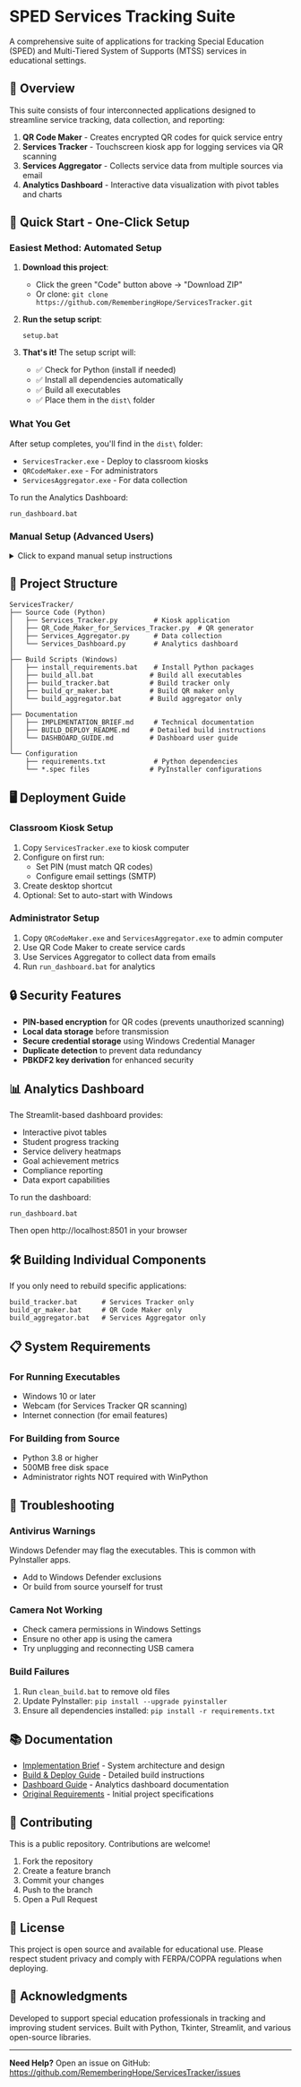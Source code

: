 # SPED Services Tracking Suite

A comprehensive suite of applications for tracking Special Education (SPED) and Multi-Tiered System of Supports (MTSS) services in educational settings.

## 🎯 Overview

This suite consists of four interconnected applications designed to streamline service tracking, data collection, and reporting:

1. **QR Code Maker** - Creates encrypted QR codes for quick service entry
2. **Services Tracker** - Touchscreen kiosk app for logging services via QR scanning
3. **Services Aggregator** - Collects service data from multiple sources via email
4. **Analytics Dashboard** - Interactive data visualization with pivot tables and charts

## 🚀 Quick Start - One-Click Setup

### Easiest Method: Automated Setup

1. **Download this project**:
   - Click the green "Code" button above → "Download ZIP"
   - Or clone: `git clone https://github.com/RememberingHope/ServicesTracker.git`

2. **Run the setup script**:
   ```batch
   setup.bat
   ```

3. **That's it!** The setup script will:
   - ✅ Check for Python (install if needed)
   - ✅ Install all dependencies automatically
   - ✅ Build all executables
   - ✅ Place them in the `dist\` folder

### What You Get

After setup completes, you'll find in the `dist\` folder:
- `ServicesTracker.exe` - Deploy to classroom kiosks
- `QRCodeMaker.exe` - For administrators
- `ServicesAggregator.exe` - For data collection

To run the Analytics Dashboard:
```batch
run_dashboard.bat
```

### Manual Setup (Advanced Users)

<details>
<summary>Click to expand manual setup instructions</summary>

#### Step 1: Install Python

**Option A: WinPython (Portable, No Admin Rights)**
- Download from: https://winpython.github.io/
- Extract to any folder (e.g., `C:\WinPython`)
- Run from WinPython Command Prompt

**Option B: Standard Python**
- Download from: https://www.python.org/downloads/
- Version 3.8+ required
- ✅ Check "Add Python to PATH" during installation

#### Step 2: Install Dependencies
```batch
install_requirements.bat
```

#### Step 3: Build Executables
```batch
build_all.bat
```

</details>

## 📁 Project Structure

```
ServicesTracker/
├── Source Code (Python)
│   ├── Services_Tracker.py         # Kiosk application
│   ├── QR_Code_Maker_for_Services_Tracker.py  # QR generator
│   ├── Services_Aggregator.py      # Data collection
│   └── Services_Dashboard.py       # Analytics dashboard
│
├── Build Scripts (Windows)
│   ├── install_requirements.bat    # Install Python packages
│   ├── build_all.bat              # Build all executables
│   ├── build_tracker.bat          # Build tracker only
│   ├── build_qr_maker.bat         # Build QR maker only
│   └── build_aggregator.bat       # Build aggregator only
│
├── Documentation
│   ├── IMPLEMENTATION_BRIEF.md     # Technical documentation
│   ├── BUILD_DEPLOY_README.md     # Detailed build instructions
│   └── DASHBOARD_GUIDE.md         # Dashboard user guide
│
└── Configuration
    ├── requirements.txt            # Python dependencies
    └── *.spec files               # PyInstaller configurations
```

## 🖥️ Deployment Guide

### Classroom Kiosk Setup
1. Copy `ServicesTracker.exe` to kiosk computer
2. Configure on first run:
   - Set PIN (must match QR codes)
   - Configure email settings (SMTP)
3. Create desktop shortcut
4. Optional: Set to auto-start with Windows

### Administrator Setup
1. Copy `QRCodeMaker.exe` and `ServicesAggregator.exe` to admin computer
2. Use QR Code Maker to create service cards
3. Use Services Aggregator to collect data from emails
4. Run `run_dashboard.bat` for analytics

## 🔒 Security Features

- **PIN-based encryption** for QR codes (prevents unauthorized scanning)
- **Local data storage** before transmission
- **Secure credential storage** using Windows Credential Manager
- **Duplicate detection** to prevent data redundancy
- **PBKDF2 key derivation** for enhanced security

## 📊 Analytics Dashboard

The Streamlit-based dashboard provides:
- Interactive pivot tables
- Student progress tracking
- Service delivery heatmaps
- Goal achievement metrics
- Compliance reporting
- Data export capabilities

To run the dashboard:
```batch
run_dashboard.bat
```
Then open http://localhost:8501 in your browser

## 🛠️ Building Individual Components

If you only need to rebuild specific applications:

```batch
build_tracker.bat      # Services Tracker only
build_qr_maker.bat     # QR Code Maker only
build_aggregator.bat   # Services Aggregator only
```

## 📋 System Requirements

### For Running Executables
- Windows 10 or later
- Webcam (for Services Tracker QR scanning)
- Internet connection (for email features)

### For Building from Source
- Python 3.8 or higher
- 500MB free disk space
- Administrator rights NOT required with WinPython

## 🐛 Troubleshooting

### Antivirus Warnings
Windows Defender may flag the executables. This is common with PyInstaller apps.
- Add to Windows Defender exclusions
- Or build from source yourself for trust

### Camera Not Working
- Check camera permissions in Windows Settings
- Ensure no other app is using the camera
- Try unplugging and reconnecting USB camera

### Build Failures
1. Run `clean_build.bat` to remove old files
2. Update PyInstaller: `pip install --upgrade pyinstaller`
3. Ensure all dependencies installed: `pip install -r requirements.txt`

## 📚 Documentation

- [Implementation Brief](IMPLEMENTATION_BRIEF.md) - System architecture and design
- [Build & Deploy Guide](BUILD_DEPLOY_README.md) - Detailed build instructions
- [Dashboard Guide](DASHBOARD_GUIDE.md) - Analytics dashboard documentation
- [Original Requirements](sped_mtss_apps.md) - Initial project specifications

## 🤝 Contributing

This is a public repository. Contributions are welcome!

1. Fork the repository
2. Create a feature branch
3. Commit your changes
4. Push to the branch
5. Open a Pull Request

## 📄 License

This project is open source and available for educational use. Please respect student privacy and comply with FERPA/COPPA regulations when deploying.

## 🙏 Acknowledgments

Developed to support special education professionals in tracking and improving student services. Built with Python, Tkinter, Streamlit, and various open-source libraries.

---

**Need Help?** Open an issue on GitHub: https://github.com/RememberingHope/ServicesTracker/issues